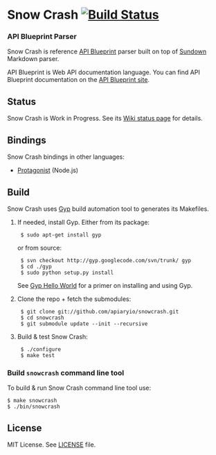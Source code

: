 # Snow Crash [![Build Status](https://travis-ci.org/apiaryio/snowcrash.png?branch=master)](https://travis-ci.org/apiaryio/snowcrash)

### API Blueprint Parser

Snow Crash is reference [API Blueprint](http://apiblueprint.org) parser built on top of [Sundown](https://github.com/vmg/sundown) Markdown parser.

API Blueprint is Web API documentation language. You can find API Blueprint documentation on the [API Blueprint site](http://apiblueprint.org).

## Status
Snow Crash is Work in Progress. See its [Wiki status page](https://github.com/apiaryio/snowcrash/wiki/API-Blueprint-Implementation-Status) for details.

## Bindings
Snow Crash bindings in other languages:

* [Protagonist](https://github.com/apiaryio/protagonist) (Node.js)

## Build
Snow Crash uses [Gyp](http://code.google.com/p/gyp/) build automation tool to generates its Makefiles.

1. If needed, install Gyp. Either from its package:
	
		$ sudo apt-get install gyp

	or from source:

		$ svn checkout http://gyp.googlecode.com/svn/trunk/ gyp
		$ cd ./gyp
		$ sudo python setup.py install	
		
	See [Gyp Hello World](https://github.com/springmeyer/hello-gyp) for a primer on installing and using Gyp.
	
2. Clone the repo + fetch the submodules:

		$ git clone git://github.com/apiaryio/snowcrash.git
		$ cd snowcrash
		$ git submodule update --init --recursive

3. Build & test Snow Crash:

		$ ./configure
		$ make test

		
### Build `snowcrash` command line tool
	
To build & run Snow Crash command line tool use:

	$ make snowcrash
	$ ./bin/snowcrash

## License
MIT License. See [LICENSE](https://github.com/apiaryio/snowcrash/blob/master/LICENSE) file.